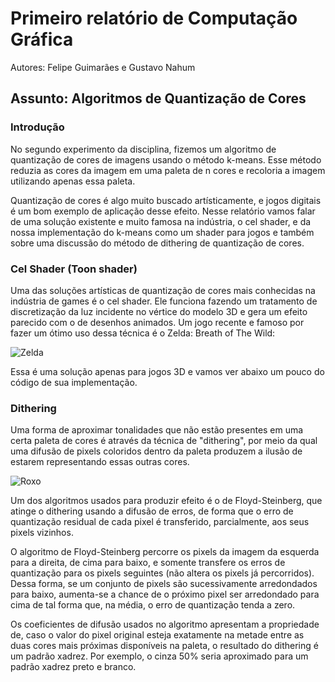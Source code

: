 # Primeiro relatório de Computação Gráfica

Autores: Felipe Guimarães e Gustavo Nahum

## Assunto: Algoritmos de Quantização de Cores

### Introdução

No segundo experimento da disciplina, fizemos um algoritmo de quantização de cores de imagens usando o método k-means. Esse método reduzia as cores da imagem em uma paleta de n cores e recoloria a imagem utilizando apenas essa paleta.

Quantização de cores é algo muito buscado artísticamente, e jogos digitais é um bom exemplo de aplicação desse efeito. Nesse relatório vamos falar de uma solução existente e muito famosa na indústria, o cel shader, e da nossa implementação do k-means como um shader para jogos e também sobre uma discussão do método de dithering de quantização de cores.

### Cel Shader (Toon shader)

Uma das soluções artísticas de quantização de cores mais conhecidas na indústria de games é o cel shader. Ele funciona fazendo um tratamento de discretização da luz incidente no vértice do modelo 3D e gera um efeito parecido com o de desenhos animados. Um jogo recente e famoso por fazer um ótimo uso dessa técnica é o Zelda: Breath of The Wild:

![Zelda](https://cdn3.whatculture.com/images/2017/03/339cdeff6ec52c0c-600x400.png)

Essa é uma solução apenas para jogos 3D e vamos ver abaixo um pouco do código de sua implementação.

### Dithering

Uma forma de aproximar tonalidades que não estão presentes em uma certa paleta de cores é através da técnica de "dithering", por meio da qual uma difusão de pixels coloridos dentro da paleta produzem a ilusão de estarem representando essas outras cores.

![Roxo](https://upload.wikimedia.org/wikipedia/commons/6/6d/Dithering_example_red_blue.png)

Um dos algoritmos usados para produzir efeito é o de Floyd-Steinberg, que atinge o dithering usando a difusão de erros, de forma que o erro de quantização residual de cada pixel é transferido, parcialmente, aos seus pixels vizinhos.

O algoritmo de Floyd-Steinberg percorre os pixels da imagem da esquerda para a direita, de cima para baixo, e somente transfere os erros de quantização para os pixels seguintes (não altera os pixels já percorridos). Dessa forma, se um conjunto de pixels são sucessivamente arredondados para baixo, aumenta-se a chance de o próximo pixel ser arredondado para cima de tal forma que, na média, o erro de quantização tenda a zero.

Os coeficientes de difusão usados no algoritmo apresentam a propriedade de, caso o valor do pixel original esteja exatamente na metade entre as duas cores mais próximas disponíveis na paleta, o resultado do dithering é um padrão xadrez. Por exemplo, o cinza 50% seria aproximado para um padrão xadrez preto e branco.

